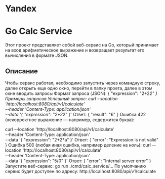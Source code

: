 # Yandex
# Go Calc Service

Этот проект представляет собой веб-сервис на Go, который принимает на вход арифметическое выражение и возвращает результат его вычисления в формате JSON.

## Описание

Чтобы сервис работал, необходимо запустить через командную строку, далее открыть еще одно окно, перейти в папку проета, далее в этом окне вводить запросы
Формат запроса (JSON):
{
  "expression": "2+2*2"
}
Примеры запросов
Успешный запрос:
curl --location 'http://localhost:8080/api/v1/calculate' \
--header 'Content-Type: application/json' \
--data '{
  "expression": "2+2*2"
}'
Ответ:
{
  "result": "6"
}
Ошибка 422 (некорректное выражение — например, содержится буква):

curl --location 'http://localhost:8080/api/v1/calculate' \
--header 'Content-Type: application/json' \
--data '{
  "expression": "2+2*a"
}'
Ответ:
{
  "error": "Expression is not valid"
}
Ошибка 500 (любая иная ошибка, например деление на ноль):
curl --location 'http://localhost:8080/api/v1/calculate' \
--header 'Content-Type: application/json' \
--data '{
  "expression": "5/0"
}'
Ответ:
{
  "error": "Internal server error"
}
Запустите веб-сервис:
go run ./cmd/calc_service/...
По умолчанию сервис будет доступен по адресу:
http://localhost:8080/api/v1/calculate
